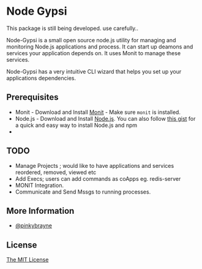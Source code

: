 # Node Gypsi

This package is still being developed. use carefully..

Node-Gypsi is a small open source node.js utility for managing and monitoring Node.js applications and process. It can start up
deamons and services your application depends on. It uses Monit to manage these services.

Node-Gypsi has a very intuitive CLI wizard that helps you set up your applications dependencies.

## Prerequisites
* Monit - Download and Install [Monit](https://bitbucket.org/tildeslash/monit/) - Make sure `monit` is installed.
* Node.js - Download and Install [Node.js](http://www.nodejs.org/download/). You can also follow [this gist](https://gist.github.com/isaacs/579814) for a quick and easy way to install Node.js and npm
*

## TODO
* Manage Projects ; would like to have applications and services reordered, removed, viewed etc
* Add Execs; users can add commands as coApps eg. redis-server
* MONIT Integration.
* Communicate and Send Mssgs to running processes.

## More Information
* [@pinkybrayne](http://www.twitter.net/pinkybrayne)

## License
[The MIT License](http://opensource.org/licenses/MIT)
